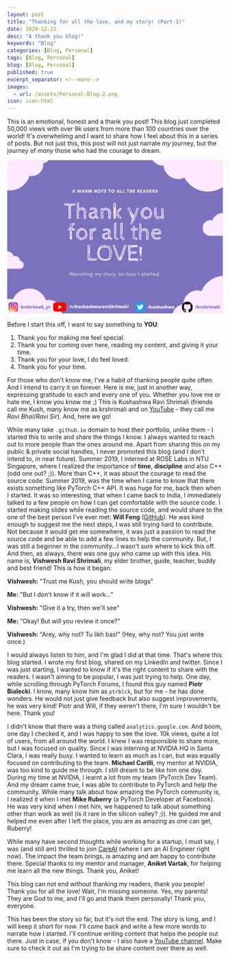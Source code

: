 ```yaml
---
layout: post
title: "Thanking for all the love, and my story! (Part-1)"
date: 2020-12-23
desc: "A thank you blog!"
keywords: "Blog"
categories: [Blog, Personal]
tags: [Blog, Personal]
blog: [Blog, Personal]
published: true
excerpt_separator: <!--more-->
images:
  - url: /assets/Personal-Blog-2.png
icon: icon-html
---
```


This is an emotional, honest and a thank you post! This blog just completed 50,000 views with over 9k users from more than 100 countries over the world! It's overwhelimg and I want to share how I feel about this in a series of posts. But not just this, this post will not just narrate *my* journey, but the journey of *many* those who had the courage to dream. 

<!--more-->

<img src="/assets/Personal-Blog-2.png"/>

Before I start this off, I want to say something to **YOU**:

1. Thank you for making me feel special.
2. Thank you for coming over here, reading my content, and giving it your time.
3. Thank you for your love, I do feel loved.
4. Thank you for your time.

For those who don't know me, I've a habit of thanking people quite often. And I intend to carry it on forever. Here is me, just in another way, expressing gratitude to each and every one of you. Whether you love me or hate me, I know you know me ;) This is Kushashwa Ravi Shrimali (friends call me Kush, many know me as krshrimali and on <a href="https://youtube.com/c/kushashwaraviShrimali">YouTube</a> - they call me *Ravi Bhai*/*Ravi Sir*). And, here we go!

While many take `.github.io` domain to host their portfolio, unlike them - I started this to write and share the things I know. I always wanted to reach out to more people than the ones around me. Apart from sharing this on my public & private social handles, I never promoted this blog (and I don't intend to, in near future). Summer 2019, I interned at ROSE Labs in NTU Singapore, where I realized the importance of **time**, **discipline** and also C++ (odd one out? ;)). More than C++, it was about the courage to read the source code. Summer 2019, was the time when I came to know that there exists something like PyTorch C++ API. It was huge for me, back then when I started. It was so interesting, that when I came back to India, I immediately talked to a few people on how I can get comfortable with the source code. I started making slides while reading the source code, and would share to the one of the best person I've ever met: **Will Feng** (<a href="https://github.com/yf225">GitHub</a>). He was kind enough to suggest me the next steps, I was still trying hard to contribute. Not because it would get me somewhere, it was just a passion to read the source code and be able to add a few lines to help the community. But, I was still a beginner in the community...I wasn't sure where to kick this off. And then, as always, there was one guy who came up with this idea. His name is, **Vishwesh Ravi Shrimali**, my elder brother, guide, teacher, buddy and best friend! This is how it began:

**Vishwesh:** "Trust me Kush, you should write blogs"

**Me:** "But I don't know if it will work..."

**Vishwesh:** "Give it a try, then we'll see"

**Me:** "Okay! But will you review it once?"

**Vishwesh:** "Arey, why not? Tu likh bas!" (Hey, why not? You just write once.)

I would always listen to him, and I'm glad I did at that time. That's where this blog started. I wrote my first blog, shared on my LinkedIn and twitter. Since I was just starting, I wanted to know if it's the right content to share with the readers. I wasn't aiming to be popular, I was just trying to help. One day, while scrolling through PyTorch Forums, I found this guy named **Piotr Bialecki**. I know, many know him as `ptrblck`, but for me - he has done wonders. He would not just give feedback but also suggest improvements, he was very kind! Piotr and Will, if they weren't there, I'm sure I wouldn't be here. Thank you!

I didn't know that there was a thing called `analytics.google.com`. And boom, one day I checked it, and I was happy to see the love. 10k views, quite a lot of users, from all around the world. I knew I was responsible to share more, but I was focused on quality. Since I was interning at NVIDIA HQ in Santa Clara, I was really busy. I wanted to learn as much as I can, but was equally focused on contributing to the team. **Michael Carilli**, my mentor at NVIDIA, was too kind to guide me through. I still dream to be like him one day. During my time at NVIDIA, I learnt a lot from my team (PyTorch Dev Team). And my dream came true, I was able to contribute to PyTorch and help the community. While many talk about how amazing the PyTorch community is, I realized it when I met **Mike Ruberry** (a PyTorch Developer at Facebook). He was very kind when I met him, we happened to talk about something other than work as well (is it rare in the silicon valley? ;)). He guided me and helped me even after I left the place, you are as amazing as one can get, Ruberry!

While many have second thoughts while working for a startup, I must say, I was (and still am) thrilled to join <a href="https://www.care.ai">CareAI</a> (where I am an AI Engineer right now). The impact the team brings, is amazing and am happy to contribute there. Special thanks to my mentor and manager, **Aniket Vartak**, for helping me learn all the new things. Thank you, Aniket!

This blog can not end without thanking my readers, thank you people! Thank you for all the love! Wait, I'm missing someone. Yes, my parents! They are God to me, and I'll go and thank them personally! Thank you, everyone.

This has been the story so far, but it's not the end. The story is long, and I will keep it short for now. I'll come back and write a few more words to narrate how I started. I'll continue writing content that helps the people out there. Just in case, if you don't know - I also have a <a href="https://youtube.com/c/kushashwaraviShrimali">YouTube channel</a>. Make sure to check it out as I'm trying to be share content over there as well.
